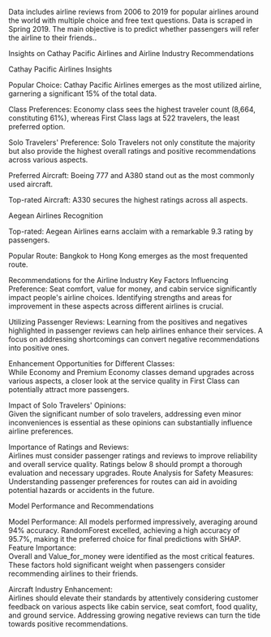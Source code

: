 Data includes airline reviews from 2006 to 2019 for popular airlines around the world with multiple choice and free text questions. Data is scraped in Spring 2019. The main objective is to predict whether passengers will refer the airline to their friends..

Insights on Cathay Pacific Airlines and Airline Industry Recommendations  

Cathay Pacific Airlines Insights  

Popular Choice: Cathay Pacific Airlines emerges as the most utilized airline, garnering a significant 15% of the total data.  

Class Preferences: Economy class sees the highest traveler count (8,664, constituting 61%), whereas First Class lags at 522 travelers, the least preferred option.  

Solo Travelers' Preference: Solo Travelers not only constitute the majority but also provide the highest overall ratings and positive recommendations across various aspects.  

Preferred Aircraft: Boeing 777 and A380 stand out as the most commonly used aircraft. 

Top-rated Aircraft: A330 secures the highest ratings across all aspects.   

Aegean Airlines Recognition 

Top-rated: Aegean Airlines earns acclaim with a remarkable 9.3 rating by passengers. 

Popular Route: Bangkok to Hong Kong emerges as the most frequented route. 

Recommendations for the Airline Industry
Key Factors Influencing Preference: 
 Seat comfort, value for money, and cabin service significantly impact people's airline choices. Identifying strengths and areas for improvement in these aspects across different airlines is crucial.  

Utilizing Passenger Reviews: 
 Learning from the positives and negatives highlighted in passenger reviews can help airlines enhance their services. A focus on addressing shortcomings can convert negative recommendations into positive ones. 

Enhancement Opportunities for Different Classes:   
While Economy and Premium Economy classes demand upgrades across various aspects, a closer look at the service quality in First Class can potentially attract more passengers.  

Impact of Solo Travelers' Opinions:  
Given the significant number of solo travelers, addressing even minor inconveniences is essential as these opinions can substantially influence airline preferences. 

Importance of Ratings and Reviews:  
Airlines must consider passenger ratings and reviews to improve reliability and overall service quality. Ratings below 8 should prompt a thorough evaluation and necessary upgrades.
Route Analysis for Safety Measures:   
Understanding passenger preferences for routes can aid in avoiding potential hazards or accidents in the future.  

Model Performance and Recommendations 

Model Performance: All models performed impressively, averaging around 94% accuracy. RandomForest excelled, achieving a high accuracy of 95.7%, making it the preferred choice for final predictions with SHAP.
Feature Importance:   
Overall and Value_for_money were identified as the most critical features. These factors hold significant weight when passengers consider recommending airlines to their friends. 

Aircraft Industry Enhancement:  
 Airlines should elevate their standards by attentively considering customer feedback on various aspects like cabin service, seat comfort, food quality, and ground service. Addressing growing negative reviews can turn the tide towards positive recommendations.
